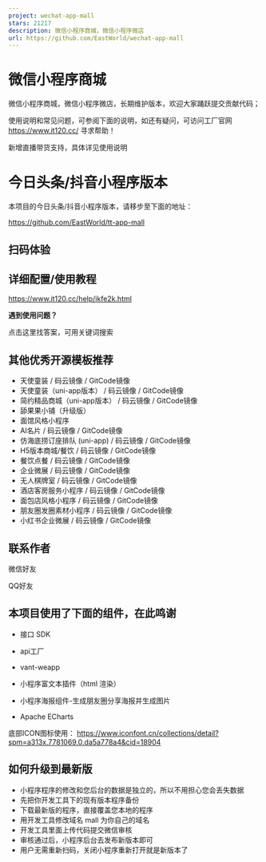 ```yaml
---
project: wechat-app-mall
stars: 21217
description: 微信小程序商城，微信小程序微店
url: https://github.com/EastWorld/wechat-app-mall
---
```


微信小程序商城
=======

微信小程序商城，微信小程序微店，长期维护版本，欢迎大家踊跃提交贡献代码；

使用说明和常见问题，可参阅下面的说明，如还有疑问，可访问工厂官网 https://www.it120.cc/ 寻求帮助！

新增直播带货支持，具体详见使用说明

今日头条/抖音小程序版本
============

本项目的今日头条/抖音小程序版本，请移步至下面的地址：

https://github.com/EastWorld/tt-app-mall

扫码体验
----

详细配置/使用教程
---------

https://www.it120.cc/help/ikfe2k.html

**遇到使用问题？**

点击这里找答案，可用关键词搜索

其他优秀开源模板推荐
----------

-   天使童装 / 码云镜像 / GitCode镜像
-   天使童装（uni-app版本） / 码云镜像 / GitCode镜像
-   简约精品商城（uni-app版本） / 码云镜像 / GitCode镜像
-   舔果果小铺（升级版）
-   面馆风格小程序
-   AI名片 / 码云镜像 / GitCode镜像
-   仿海底捞订座排队 (uni-app) / 码云镜像 / GitCode镜像
-   H5版本商城/餐饮 / 码云镜像 / GitCode镜像
-   餐饮点餐 / 码云镜像 / GitCode镜像
-   企业微展 / 码云镜像 / GitCode镜像
-   无人棋牌室 / 码云镜像 / GitCode镜像
-   酒店客房服务小程序 / 码云镜像 / GitCode镜像
-   面包店风格小程序 / 码云镜像 / GitCode镜像
-   朋友圈发圈素材小程序 / 码云镜像 / GitCode镜像
-   小红书企业微展 / 码云镜像 / GitCode镜像

联系作者
----

微信好友

QQ好友

本项目使用了下面的组件，在此鸣谢
----------------

-   接口 SDK
    
-   api工厂
    
-   vant-weapp
    
-   小程序富文本插件（html 渲染）
    
-   小程序海报组件-生成朋友圈分享海报并生成图片
    
-   Apache ECharts
    

底部ICON图标使用： https://www.iconfont.cn/collections/detail?spm=a313x.7781069.0.da5a778a4&cid=18904

如何升级到最新版
--------

-   小程序程序的修改和您后台的数据是独立的，所以不用担心您会丢失数据
-   先把你开发工具下的现有版本程序备份
-   下载最新版的程序，直接覆盖您本地的程序
-   用开发工具修改域名 mall 为你自己的域名
-   开发工具里面上传代码提交微信审核
-   审核通过后，小程序后台去发布新版本即可
-   用户无需重新扫码，关闭小程序重新打开就是新版本了

